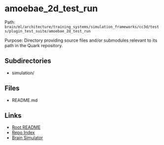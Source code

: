 # amoebae_2d_test_run

Path: `brain/ml/architecture/training_systems/simulation_frameworks/cc3d/tests/plugin_test_suite/amoebae_2d_test_run`

Purpose: Directory providing source files and/or submodules relevant to its path in the Quark repository.

## Subdirectories
- simulation/

## Files
- README.md

## Links
- [Root README](../../../../../../../../README.md)
- [Repo Index](../../../../../../../../repo_index.json)
- [Brain Simulator](../../../../../../../../brain/architecture/brain_simulator.py)
